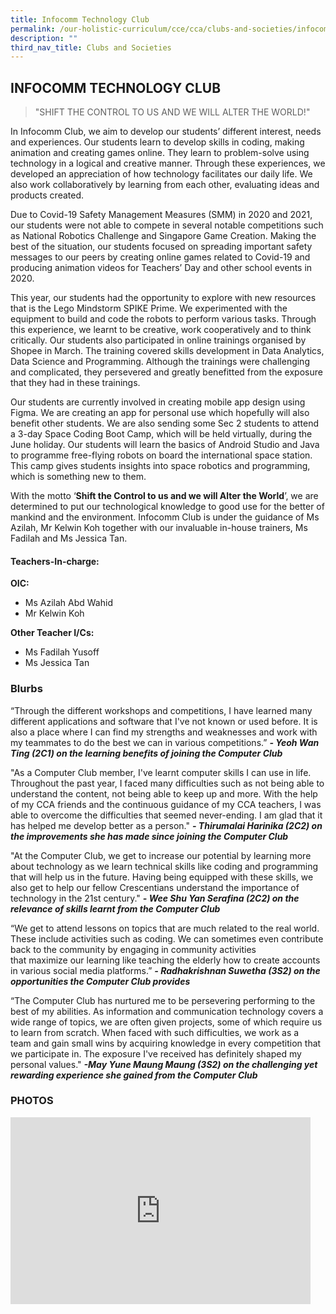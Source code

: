 ```yaml
---
title: Infocomm Technology Club
permalink: /our-holistic-curriculum/cce/cca/clubs-and-societies/infocomm-technology-club/
description: ""
third_nav_title: Clubs and Societies
---
```

## **INFOCOMM TECHNOLOGY CLUB**

>"SHIFT THE CONTROL TO US AND WE WILL ALTER THE WORLD!"

In Infocomm Club, we aim to develop our students’ different interest, needs and experiences. Our students learn to develop skills in coding, making animation and creating games online. They learn to problem-solve using technology in a logical and creative manner. Through these experiences, we developed an appreciation of how technology facilitates our daily life. We also work collaboratively by learning from each other, evaluating ideas and products created.  

  

Due to Covid-19 Safety Management Measures (SMM) in 2020 and 2021, our students were not able to compete in several notable competitions such as National Robotics Challenge and Singapore Game Creation. Making the best of the situation, our students focused on spreading important safety messages to our peers by creating online games related to Covid-19 and producing animation videos for Teachers’ Day and other school events in 2020.

This year, our students had the opportunity to explore with new resources that is the Lego Mindstorm SPIKE Prime. We experimented with the equipment to build and code the robots to perform various tasks. Through this experience, we learnt to be creative, work cooperatively and to think critically. Our students also participated in online trainings organised by Shopee in March. The training covered skills development in Data Analytics, Data Science and Programming. Although the trainings were challenging and complicated, they persevered and greatly benefitted from the exposure that they had in these trainings.

Our students are currently involved in creating mobile app design using Figma. We are creating an app for personal use which hopefully will also benefit other students. We are also sending some Sec 2 students to attend a 3-day Space Coding Boot Camp, which will be held virtually, during the June holiday. Our students will learn the basics of Android Studio and Java to programme free-flying robots on board the international space station. This camp gives students insights into space robotics and programming, which is something new to them.

With the motto ‘**Shift the Control to us and we will Alter the World**’, we are determined to put our technological knowledge to good use for the better of mankind and the environment. Infocomm Club is under the guidance of Ms Azilah, Mr Kelwin Koh together with our invaluable in-house trainers, Ms Fadilah and Ms Jessica Tan.


#### **Teachers-In-charge:**
**OIC:**  
* Ms Azilah Abd Wahid
* Mr Kelwin Koh
  
**Other Teacher I/Cs:**  
* Ms Fadilah Yusoff
* Ms Jessica Tan



### **Blurbs**
“Through the different workshops and competitions, I have learned many different applications and software that I've not known or used before. It is also a place where I can find my strengths and weaknesses and work with my teammates to do the best we can in various competitions.”
***- Yeoh Wan Ting (2C1) on the learning benefits of joining the Computer Club***

"As a Computer Club member, I've learnt computer skills I can use in life. Throughout the past year, I faced many difficulties such as not being able to understand the content, not being able to keep up and more. With the help of my CCA friends and the continuous guidance of my CCA teachers, I was able to overcome the difficulties that seemed never-ending. I am glad that it has helped me develop better as a person."
***- Thirumalai Harinika (2C2) on the improvements she has made since joining the Computer Club***

"At the Computer Club, we get to increase our potential by learning more about technology as we learn technical skills like coding and programming that will help us in the future. Having being equipped with these skills, we also get to help our fellow Crescentians understand the importance of technology in the 21st century."
***- Wee Shu Yan Serafina (2C2) on the relevance of skills learnt from the Computer Club***

“We get to attend lessons on topics that are much related to the real world. These include activities such as coding. We can sometimes even contribute back to the community by engaging in community activities that maximize our learning like teaching the elderly how to create accounts in various social media platforms.”
***- Radhakrishnan Suwetha (3S2) on the opportunities the Computer Club provides***

“The Computer Club has nurtured me to be persevering performing to the best of my abilities. As information and communication technology covers a wide range of topics, we are often given projects, some of which require us to learn from scratch. When faced with such difficulties, we work as a team and gain small wins by acquiring knowledge in every competition that we participate in. The exposure I've received has definitely shaped my personal values."
***-May Yune Maung Maung (3S2) on the challenging yet rewarding experience she gained from the Computer Club***




### **PHOTOS** ###

<iframe src="https://docs.google.com/presentation/d/e/2PACX-1vRZ3p9MZfAocCtDaMHAGaA8kW0DSIoruUZDbU9YFGjPSFdWIvnJQkYjWp9UWdNDGnGgVDCKq91ffn51/embed?start=true&loop=true&delayms=3000" frameborder="0" width="480" height="299" allowfullscreen="true"></iframe>